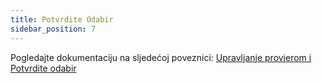 ```yaml
---
title: Potvrdite Odabir
sidebar_position: 7
---
```


Pogledajte dokumentaciju na sljedećoj poveznici: [Upravljanje provjerom i Potvrdite odabir](/docs/logistics/wms/sales/check-row-menagement)

